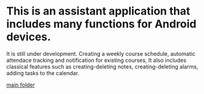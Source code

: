 # This is an assistant application that includes many functions for Android devices.
It is still under development.
Creating a weekly course schedule, automatic attendace tracking and notification for existing courses,
It also includes classical features such as creating-deleting notes, creating-deleting alarms, adding tasks to the calendar.

[main folder](https://github.com/talhacomak/ITU_Ajanda/tree/master/app/src/main)

